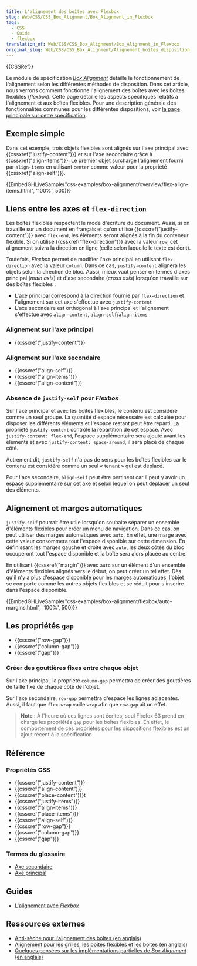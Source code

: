 ```yaml
---
title: L'alignement des boîtes avec Flexbox
slug: Web/CSS/CSS_Box_Alignment/Box_Alignment_in_Flexbox
tags:
  - CSS
  - Guide
  - flexbox
translation_of: Web/CSS/CSS_Box_Alignment/Box_Alignment_in_Flexbox
original_slug: Web/CSS/CSS_Box_Alignment/Alignement_boîtes_disposition_Flexbox
---
```


{{CSSRef}}

Le module de spécification _[Box Alignment](/fr/docs/Web/CSS/CSS_Box_Alignment)_ détaille le fonctionnement de l'alignement selon les différentes méthodes de disposition. Dans cet article, nous verrons comment fonctionne l'alignement des boîtes avec les boîtes flexibles (_flexbox_). Cette page détaille les aspects spécifiques relatifs à l'alignement et aux boîtes flexibles. Pour une description générale des fonctionnalités communes pour les différentes dispositions, voir [la page principale sur cette spécification](/fr/docs/Web/CSS/CSS_Box_Alignment).

## Exemple simple

Dans cet exemple, trois objets flexibles sont alignés sur l'axe principal avec {{cssxref("justify-content")}} et sur l'axe secondaire grâce à {{cssxref("align-items")}}. Le premier objet surcharge l'alignement fourni par `align-items` en utilisant `center` comme valeur pour la propriété {{cssxref("align-self")}}.

{{EmbedGHLiveSample("css-examples/box-alignment/overview/flex-align-items.html", '100%', 500)}}

## Liens entre les axes et `flex-direction`

Les boîtes flexibles respectent le mode d'écriture du document. Aussi, si on travaille sur un document en français et qu'on utilise {{cssxref("justify-content")}} avec `flex-end`, les éléments seront alignés à la fin du conteneur flexible. Si on utilise {{cssxref("flex-direction")}} avec la valeur `row`, cet alignement suivra la direction en ligne (celle selon laquelle le texte est écrit).

Toutefois, _Flexbox_ permet de modifier l'axe principal en utilisant `flex-direction` avec la valeur `column`. Dans ce cas, `justify-content` alignera les objets selon la direction de bloc. Aussi, mieux vaut penser en termes d'axes principal (_main axis_) et d'axe secondaire (_cross axis_) lorsqu'on travaille sur des boîtes flexibles :

- L'axe principal correspond à la direction fournie par `flex-direction` et l'alignement sur cet axe s'effectue avec `justify-content`
- L'axe secondaire est orthogonal à l'axe principal et l'alignement s'effectue avec `align-content`, `align-self`/`align-items`

### Alignement sur l'axe principal

- {{cssxref("justify-content")}}

### Alignement sur l'axe secondaire

- {{cssxref("align-self")}}
- {{cssxref("align-items")}}
- {{cssxref("align-content")}}

### Absence de `justify-self` pour _Flexbox_

Sur l'axe principal et avec les boîtes flexibles, le contenu est considéré comme un seul groupe. La quantité d'espace nécessaire est calculée pour disposer les différents éléments et l'espace restant peut être réparti. La propriété `justify-content` contrôle la répartition de cet espace. Avec `justify-content: flex-end`, l'espace supplémentaire sera ajouté avant les éléments et avec `justify-content: space-around`, il sera placé de chaque côté.

Autrement dit, `justify-self` n'a pas de sens pour les boîtes flexibles car le contenu est considéré comme un seul « tenant » qui est déplacé.

Pour l'axe secondaire, `align-self` peut être pertinent car il peut y avoir un espace supplémentaire sur cet axe et selon lequel on peut déplacer un seul des éléments.

## Alignement et marges automatiques

`justify-self` pourrait être utile lorsqu'on souhaite séparer un ensemble d'éléments flexibles pour créer un menu de navigation. Dans ce cas, on peut utiliser des marges automatiques avec `auto`. En effet, une marge avec cette valeur consommera tout l'espace disponible sur cette dimension. En définissant les marges gauche et droite avec `auto`, les deux côtés du bloc occuperont tout l'espace disponible et la boîte sera alors placée au centre.

En utilisant {{cssxref("margin")}} avec `auto` sur un élément d'un ensemble d'éléments flexibles alignés vers le début, on peut créer un tel effet. Dès qu'il n'y a plus d'espace disponible pour les marges automatiques, l'objet se comporte comme les autres objets flexibles et se réduit pour s'inscrire dans l'espace disponible.

{{EmbedGHLiveSample("css-examples/box-alignment/flexbox/auto-margins.html", '100%', 500)}}

## Les propriétés `gap`

- {{cssxref("row-gap")}}
- {{cssxref("column-gap")}}
- {{cssxref("gap")}}

### Créer des gouttières fixes entre chaque objet

Sur l'axe principal, la propriété `column-gap` permettra de créer des gouttières de taille fixe de chaque côté de l'objet.

Sur l'axe secondaire, `row-gap` permettra d'espace les lignes adjacentes. Aussi, il faut que `flex-wrap` vaille `wrap` afin que `row-gap` ait un effet.

> **Note :** À l'heure où ces lignes sont écrites, seul Firefox 63 prend en charge les propriétés `gap` pour les boîtes flexibles. En effet, le comportement de ces propriétés pour les dispositions flexibles est un ajout récent à la spécification.

## Référence

### Propriétés CSS

- {{cssxref("justify-content")}}
- {{cssxref("align-content")}}
- {{cssxref("place-content")}}t
- {{cssxref("justify-items")}}
- {{cssxref("align-items")}}
- {{cssxref("place-items")}}
- {{cssxref("align-self")}}
- {{cssxref("row-gap")}}
- {{cssxref("column-gap")}}
- {{cssxref("gap")}}

### Termes du glossaire

- [Axe secondaire](/fr/docs/Glossaire/Axe_transversal)
- [Axe principal](/fr/docs/Glossaire/Axe_principal)

## Guides

- [L'alignement avec _Flexbox_](/fr/docs/Web/CSS/Disposition_flexbox_CSS/Aligner_des_éléments_dans_un_conteneur_flexible)

## Ressources externes

- [Anti-sèche pour l'alignement des boîtes (en anglais)](https://rachelandrew.co.uk/css/cheatsheets/box-alignment)
- [Alignement pour les grilles, les boîtes flexibles et les boîtes (en anglais)](https://www.smashingmagazine.com/2016/11/css-grids-flexbox-box-alignment-new-layout-standard/)
- [Quelques pensées sur les implémentations partielles de _Box Alignment_ (en anglais)](https://blogs.igalia.com/jfernandez/2017/05/03/can-i-use-css-box-alignment/)

